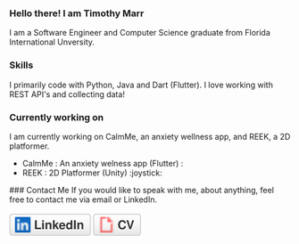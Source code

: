 ### Hello there! I am Timothy Marr

I am a Software Engineer and Computer Science graduate from Florida International Unversity. 



### Skills
I primarily code with Python, Java and Dart (Flutter). I love working with REST API's and collecting data!

### Currently working on
I am currently working on CalmMe, an anxiety wellness app, and REEK, a 2D platformer.
<ul>
  <li>
  CalmMe : An anxiety welness app (Flutter) :
  </li>
  <li>
  REEK : 2D Platformer (Unity) :joystick:
  </li>
</ul>
### Contact Me
If you would like to speak with me, about anything, feel free to contact me via email or LinkedIn.
<br>
<br>
<a href="https://www.linkedin.com/in/timothy-marr-26a041186/"><img src="imgs/linkedin.svg" alt="LinkedIn"></a>
<a href = "Resume_TimothyMarr (1).pdf"><img src = "imgs/cv.svg" alt = "Cv"></a>



<!--
**timmarr98/timmarr98** is a ✨ _special_ ✨ repository because its `README.md` (this file) appears on your GitHub profile.

Here are some ideas to get you started:

- 🔭 I’m currently working on ...
- 🌱 I’m currently learning ...
- 👯 I’m looking to collaborate on ...
- 🤔 I’m looking for help with ...
- 💬 Ask me about ...
- 📫 How to reach me: ...
- 😄 Pronouns: ...
- ⚡ Fun fact: ...
-->
